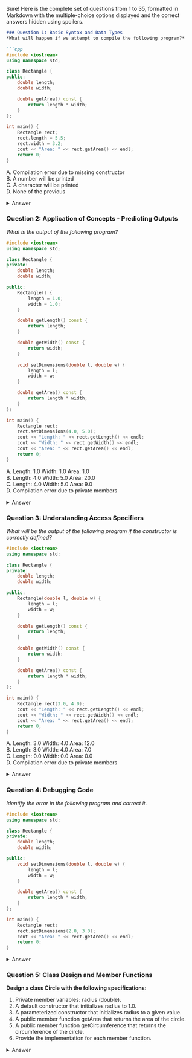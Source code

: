 Sure! Here is the complete set of questions from 1 to 35, formatted in Markdown with the multiple-choice options displayed and the correct answers hidden using spoilers.

```markdown
### Question 1: Basic Syntax and Data Types
*What will happen if we attempt to compile the following program?*

```cpp
#include <iostream>
using namespace std;

class Rectangle {
public:
    double length;
    double width;

    double getArea() const {
        return length * width;
    }
};

int main() {
    Rectangle rect;
    rect.length = 5.5;
    rect.width = 3.2;
    cout << "Area: " << rect.getArea() << endl;
    return 0;
}
```

A. Compilation error due to missing constructor  
B. A number will be printed  
C. A character will be printed  
D. None of the previous

<details>
  <summary>Answer</summary>
  B. A number will be printed
</details>

### Question 2: Application of Concepts - Predicting Outputs
*What is the output of the following program?*

```cpp
#include <iostream>
using namespace std;

class Rectangle {
private:
    double length;
    double width;

public:
    Rectangle() {
        length = 1.0;
        width = 1.0;
    }

    double getLength() const {
        return length;
    }

    double getWidth() const {
        return width;
    }

    void setDimensions(double l, double w) {
        length = l;
        width = w;
    }

    double getArea() const {
        return length * width;
    }
};

int main() {
    Rectangle rect;
    rect.setDimensions(4.0, 5.0);
    cout << "Length: " << rect.getLength() << endl;
    cout << "Width: " << rect.getWidth() << endl;
    cout << "Area: " << rect.getArea() << endl;
    return 0;
}
```

A. Length: 1.0 Width: 1.0 Area: 1.0  
B. Length: 4.0 Width: 5.0 Area: 20.0  
C. Length: 4.0 Width: 5.0 Area: 9.0  
D. Compilation error due to private members

<details>
  <summary>Answer</summary>
  B. Length: 4.0 Width: 5.0 Area: 20.0
</details>

### Question 3: Understanding Access Specifiers
*What will be the output of the following program if the constructor is correctly defined?*

```cpp
#include <iostream>
using namespace std;

class Rectangle {
private:
    double length;
    double width;

public:
    Rectangle(double l, double w) {
        length = l;
        width = w;
    }

    double getLength() const {
        return length;
    }

    double getWidth() const {
        return width;
    }

    double getArea() const {
        return length * width;
    }
};

int main() {
    Rectangle rect(3.0, 4.0);
    cout << "Length: " << rect.getLength() << endl;
    cout << "Width: " << rect.getWidth() << endl;
    cout << "Area: " << rect.getArea() << endl;
    return 0;
}
```

A. Length: 3.0 Width: 4.0 Area: 12.0  
B. Length: 3.0 Width: 4.0 Area: 7.0  
C. Length: 0.0 Width: 0.0 Area: 0.0  
D. Compilation error due to private members

<details>
  <summary>Answer</summary>
  A. Length: 3.0 Width: 4.0 Area: 12.0
</details>

### Question 4: Debugging Code
*Identify the error in the following program and correct it.*

```cpp
#include <iostream>
using namespace std;

class Rectangle {
private:
    double length;
    double width;

public:
    void setDimensions(double l, double w) {
        length = l;
        width = w;
    }

    double getArea() const {
        return length * width;
    }
};

int main() {
    Rectangle rect;
    rect.setDimensions(2.0, 3.0);
    cout << "Area: " << rect.getArea() << endl;
    return 0;
}
```

<details>
  <summary>Answer</summary>
  The code is correct. There is no error.
</details>

### Question 5: Class Design and Member Functions
**Design a class Circle with the following specifications:**
1. Private member variables: radius (double).
2. A default constructor that initializes radius to 1.0.
3. A parameterized constructor that initializes radius to a given value.
4. A public member function getArea that returns the area of the circle.
5. A public member function getCircumference that returns the circumference of the circle.
6. Provide the implementation for each member function.

<details>
  <summary>Answer</summary>
  ```cpp
  class Circle {
  private:
      double radius;

  public:
      Circle() : radius(1.0) {}
      Circle(double r) : radius(r) {}
      double getArea() const {
          return 3.14159 * radius * radius;
      }
      double getCircumference() const {
          return 2 * 3.14159 * radius;
      }
  };
  ```
</details>

### Question 6: Constructor and Destructor
*What is the output of the following program?*

```cpp
#include <iostream>
using namespace std;

class Test {
public:
    Test() {
        cout << "Constructor called" << endl;
    }

    ~Test() {
        cout << "Destructor called" << endl;
    }
};

int main() {
    Test t;
    return 0;
}
```

A. Constructor called  
B. Destructor called  
C. Constructor called Destructor called  
D. No output

<details>
  <summary>Answer</summary>
  C. Constructor called Destructor called
</details>

### Question 7: Separating Specification from Implementation
**Given the following class specification in Rectangle.h, provide the implementation in Rectangle.cpp:**

*Rectangle.h*
```cpp
#ifndef RECTANGLE_H
#define RECTANGLE_H

class Rectangle {
private:
    double width;
    double length;

public:
    Rectangle(double w, double l);
    void setWidth(double w);
    void setLength(double l);
    double getWidth() const;
    double getLength() const;
    double getArea() const;
};

#endif
```

<details>
  <summary>Answer</summary>
  ```cpp
  // Rectangle.cpp
  #include "Rectangle.h"

  Rectangle::Rectangle(double w, double l) : width(w), length(l) {}

  void Rectangle::setWidth(double w) {
      width = w;
  }

  void Rectangle::setLength(double l) {
      length = l;
  }

  double Rectangle::getWidth() const {
      return width;
  }

  double Rectangle::getLength() const {
      return length;
  }

  double Rectangle::getArea() const {
      return width * length;
  }
  ```
</details>

### Question 8: Inline Member Functions
*Explain the advantages and disadvantages of using inline member functions. Provide an example of when it would be appropriate to use an inline member function.*

<details>
  <summary>Answer</summary>
  **Advantages:**
  - Reduced function call overhead.
  - Better performance for small functions.
  
  **Disadvantages:**
  - Increased binary size.
  - Compiler may ignore inline request.

  **Example:**
  ```cpp
  class MyClass {
  public:
      inline void myFunction() {
          // Small function logic
      }
  };
  ```
</details>

### Question 9: Arrays of Objects
*What will be the output of the following program?*

```cpp
#include <iostream>
using namespace std;

class InventoryItem {
private:
    string name;
    int quantity;

public:
    InventoryItem(string n, int q) : name(n), quantity(q) {}
    
    void display() const {
        cout << name << ": " << quantity << endl;
    }
};

int main() {
    InventoryItem inventory[3] = {
        InventoryItem("Hammer", 10),
        InventoryItem("Wrench", 5),
        InventoryItem("Pliers", 7)
    };

    for (int i = 0; i < 3; ++i) {
        inventory[i].display();
    }

    return 0;
}
```

A. Hammer: 10 Wrench: 5 Pliers: 7  
B. Hammer: 10 Wrench: 5 Pliers: 0  
C. Compilation error due to array initialization  
D. Hammer: 10 Wrench: 5 Pliers: 7 plus additional uninitialized values

<details>
  <summary>Answer</summary>
  A. Hammer: 10 Wrench: 5 Pliers: 7
</details>

### Question 10
**What is the output of the following program?**

```cpp
#include <iostream>
using namespace std;

class Box {
private:
    double length;

public:
    Box(double l) : length(l) {}
    double getLength() const {
        return length;
    }
};

int main() {
    Box box(5.0);
    cout << box.getLength() << endl;
    return 0;
}
```
A. 0.0  
B. 5.0

  
C. Compilation error  
D. Runtime error

<details>
  <summary>Answer</summary>
  B. 5.0
</details>

### Question 11
**Which of the following is a valid way to declare an object of class `Car`?**

```cpp
class Car {
public:
    Car() {}
};
```
A. `Car car;`  
B. `Car car = Car();`  
C. `Car car();`  
D. `Car;`

<details>
  <summary>Answer</summary>
  B. `Car car = Car();`
</details>

### Question 12
**What will be the output of the following program?**

```cpp
#include <iostream>
using namespace std;

class Student {
private:
    int age;

public:
    Student(int a) : age(a) {}
    int getAge() const {
        return age;
    }
};

int main() {
    Student s(20);
    cout << s.getAge() << endl;
    return 0;
}
```
A. 18  
B. 19  
C. 20  
D. Compilation error

<details>
  <summary>Answer</summary>
  C. 20
</details>

### Question 13
**Which of the following access specifiers allows a class member to be accessed outside the class?**

A. public  
B. private  
C. protected  
D. internal

<details>
  <summary>Answer</summary>
  A. public
</details>

### Question 14
**What will happen if we attempt to compile the following code?**

```cpp
#include <iostream>
using namespace std;

class Test {
private:
    int value;

public:
    Test(int v) : value(v) {}
    int getValue() const {
        return value;
    }
};

int main() {
    Test t(10);
    cout << t.value << endl;
    return 0;
}
```
A. 0  
B. 10  
C. Compilation error  
D. Runtime error

<details>
  <summary>Answer</summary>
  C. Compilation error
</details>

### Question 15
**What is the output of the following program?**

```cpp
#include <iostream>
using namespace std;

class Counter {
private:
    int count;

public:
    Counter() {
        count = 0;
    }
    void increment() {
        count++;
    }
    int getCount() const {
        return count;
    }
};

int main() {
    Counter c;
    c.increment();
    c.increment();
    cout << c.getCount() << endl;
    return 0;
}
```
A. 0  
B. 1  
C. 2  
D. 3

<details>
  <summary>Answer</summary>
  C. 2
</details>

### Question 16
**What does the following code do?**

```cpp
#include <iostream>
using namespace std;

class Person {
private:
    string name;

public:
    void setName(string n) {
        name = n;
    }
    string getName() const {
        return name;
    }
};

int main() {
    Person p;
    p.setName("John");
    cout << p.getName() << endl;
    return 0;
}
```
A. Prints an empty string  
B. Compilation error  
C. Prints "John"  
D. Runtime error

<details>
  <summary>Answer</summary>
  C. Prints "John"
</details>

### Question 17
**Which keyword is used to define a member function that cannot modify the object's data members?**

A. const  
B. static  
C. inline  
D. friend

<details>
  <summary>Answer</summary>
  A. const
</details>

### Question 18
**What will be the output of the following code?**

```cpp
#include <iostream>
using namespace std;

class MyClass {
public:
    MyClass() {
        cout << "Constructor called" << endl;
    }
};

int main() {
    MyClass obj;
    return 0;
}
```
A. Constructor called  
B. No output  
C. Compilation error  
D. Runtime error

<details>
  <summary>Answer</summary>
  A. Constructor called
</details>

### Question 19
**Which of the following is NOT a valid way to access members of an object using a pointer?**

```cpp
class Sample {
public:
    int x;
    void setX(int val) { x = val; }
};
```
A. `Sample *ptr = new Sample; ptr->x = 5;`  
B. `Sample *ptr = new Sample; ptr.x = 5;`  
C. `Sample *ptr = new Sample; ptr->setX(5);`  
D. `Sample obj; Sample *ptr = &obj; ptr->x = 5;`

<details>
  <summary>Answer</summary>
  B. `Sample *ptr = new Sample; ptr.x = 5;`
</details>

### Question 20
**What will be the output of the following program?**

```cpp
#include <iostream>
using namespace std;

class Shape {
private:
    double area;

public:
    Shape(double a) : area(a) {}
    double getArea() const {
        return area;
    }
};

int main() {
    Shape s(25.0);
    cout << "Area: " << s.getArea() << endl;
    return 0;
}
```
A. Area: 0.0  
B. Area: 25.0  
C. Compilation error  
D. Runtime error

<details>
  <summary>Answer</summary>
  B. Area: 25.0
</details>

### Question 21
**Which of the following is the correct syntax for defining a class with a private member and a public member function?**

A.
```cpp
class MyClass {
private:
    int x;
public:
    void setX(int val) { x = val; }
};
```
B.
```cpp
class MyClass {
public:
    int x;
private:
    void setX(int val) { x = val; }
};
```
C.
```cpp
class MyClass {
int x;
void setX(int val) { x = val; }
};
```
D.
```cpp
class MyClass {
private:
    void setX(int val) { x = val; }
public:
    int x;
};
```

<details>
  <summary>Answer</summary>
  A.
  ```cpp
  class MyClass {
  private:
      int x;
  public:
      void setX(int val) { x = val; }
  };
  ```
</details>

### Question 22
**Which of the following correctly declares an object `myObj` of class `Sample` and initializes it using a parameterized constructor?**

```cpp
class Sample {
public:
    Sample(int val) {}
};
```
A. `Sample myObj();`  
B. `Sample myObj = Sample();`  
C. `Sample myObj(10);`  
D. `Sample myObj = 10;`

<details>
  <summary>Answer</summary>
  C. `Sample myObj(10);`
</details>

### Question 23
**What will happen if we attempt to compile the following program?**

```cpp
#include <iostream>
using namespace std;

class Test {
public:
    Test() {
        cout << "Constructor called" << endl;
    }
    ~Test() {
        cout << "Destructor called" << endl;
    }
};

int main() {
    Test *t = new Test();
    delete t;
    return 0;
}
```
A. Constructor called Destructor called  
B. Constructor called  
C. Destructor called  
D. Compilation error

<details>
  <summary>Answer</summary>
  A. Constructor called Destructor called
</details>

### Question 24
**Which of the following is true about constructors in C++?**

A. Constructors cannot have parameters.  
B. Constructors are automatically called when an object is created.  
C. Constructors can be called explicitly.  
D. Constructors must have a return type.

<details>
  <summary>Answer</summary>
  B. Constructors are automatically called when an object is created.
</details>

### Question 25
**What will be the output of the following program?**

```cpp
#include <iostream>
using namespace std;

class Number {
private:
    int value;

public:
    Number(int v) : value(v) {}
    int getValue() const {
        return value;
    }
};

int main() {
    Number num(42);
    cout << "Value: " << num.getValue() << endl;
    return 0;
}
```
A. Value: 0  
B. Value: 10  
C. Value: 42  
D. Compilation error

<details>
  <summary>Answer</summary>
  C. Value: 42
</details>

### Question 26
**What is the default access specifier for members of a class if not explicitly specified?**

A. public  
B. private  
C. protected  
D. internal

<details>
  <summary>Answer</summary>
  B. private
</details>

### Question 27
**Which of the following correctly initializes an object using the default constructor?**

```cpp
class Item {
public:
    Item() {}
};
```
A. `Item item = Item();`  
B. `Item item;`  
C. `Item item();`  
D. `Item();`

<details>
  <summary>Answer

</summary>
  B. `Item item;`
</details>

### Question 28
**What will be the output of the following program?**

```cpp
#include <iostream>
using namespace std;

class Counter {
private:
    int count;

public:
    Counter() {
        count = 0;
    }
    void increment() {
        count++;
    }
    void decrement() {
        count--;
    }
    int getCount() const {
        return count;
    }
};

int main() {
    Counter c;
    c.increment();
    c.increment();
    c.decrement();
    cout << c.getCount() << endl;
    return 0;
}
```
A. 0  
B. 1  
C. 2  
D. 3

<details>
  <summary>Answer</summary>
  B. 1
</details>

### Question 29
**Which keyword is used to prevent a member function from modifying the state of an object?**

A. static  
B. const  
C. inline  
D. friend

<details>
  <summary>Answer</summary>
  B. const
</details>

### Question 30
**What will be the output of the following program?**

```cpp
#include <iostream>
using namespace std;

class Demo {
private:
    int num;

public:
    Demo() : num(0) {}
    Demo(int n) : num(n) {}
    int getNum() const {
        return num;
    }
};

int main() {
    Demo d1;
    Demo d2(10);
    cout << d1.getNum() << ", " << d2.getNum() << endl;
    return 0;
}
```
A. 0, 0  
B. 10, 10  
C. 0, 10  
D. Compilation error

<details>
  <summary>Answer</summary>
  C. 0, 10
</details>

### Question 31
**What will be the output of the following program?**

```cpp
#include <iostream>
using namespace std;

class Data {
private:
    int value;

public:
    Data() : value(0) {}
    void setValue(int v) {
        value = v;
    }
    int getValue() const {
        return value;
    }
};

int main() {
    Data d;
    d.setValue(100);
    cout << d.getValue() << endl;
    return 0;
}
```
A. 0  
B. 10  
C. 100  
D. Compilation error

<details>
  <summary>Answer</summary>
  C. 100
</details>

### Question 32
**Which of the following is true about destructors in C++?**

A. Destructors can be overloaded.  
B. Destructors have a return type.  
C. Destructors are called when an object goes out of scope.  
D. Destructors can take arguments.

<details>
  <summary>Answer</summary>
  C. Destructors are called when an object goes out of scope.
</details>

### Question 33
**What will be the output of the following program?**

```cpp
#include <iostream>
using namespace std;

class Sample {
private:
    int number;

public:
    Sample() : number(0) {}
    void setNumber(int n) {
        number = n;
    }
    int getNumber() const {
        return number;
    }
};

int main() {
    Sample s;
    s.setNumber(50);
    cout << s.getNumber() << endl;
    return 0;
}
```
A. 0  
B. 50  
C. 100  
D. Compilation error

<details>
  <summary>Answer</summary>
  B. 50
</details>

### Question 34
**What is the correct way to define a member function outside the class definition?**

```cpp
class Circle {
private:
    double radius;

public:
    void setRadius(double r);
};
```
A.
```cpp
void Circle::setRadius(double r) {
    radius = r;
}
```
B.
```cpp
void setRadius(Circle::double r) {
    radius = r;
}
```
C.
```cpp
void Circle::setRadius(double radius) {
    this->radius = radius;
}
```
D.
```cpp
void setRadius(Circle r) {
    radius = r;
}
```

<details>
  <summary>Answer</summary>
  A.
  ```cpp
  void Circle::setRadius(double r) {
      radius = r;
  }
  ```
</details>

### Question 35
**What will be the output of the following program?**

```cpp
#include <iostream>
using namespace std;

class Example {
private:
    int data;

public:
    Example() : data(0) {}
    void setData(int d) {
        data = d;
    }
    int getData() const {
        return data;
    }
};

int main() {
    Example e;
    e.setData(75);
    cout << e.getData() << endl;
    return 0;
}
```
A. 0  
B. 75  
C. 100  
D. Compilation error

<details>
  <summary>Answer</summary>
  B. 75
</details>
```

You can copy and paste this content into an `.md` file to create a properly formatted Markdown document with spoilers hiding the answers.
